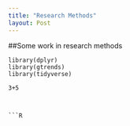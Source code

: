 ```yaml
---
title: "Research Methods"
layout: Post
---
```


##Some work in research methods


```{r}
library(dplyr)
library(gtrends)
library(tidyverse)

3+5



```R
